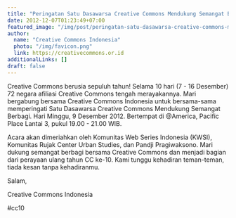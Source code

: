 ```yaml
---
title: "Peringatan Satu Dasawarsa Creative Commons Mendukung Semangat Berbagi"
date: 2012-12-07T01:23:49+07:00
featured_image: "/img/post/peringatan-satu-dasawarsa-creative-commons-mendukung-semangat-berbagi/cc10-Jakarta.jpg"
author:
  name: "Creative Commons Indonesia"
  photo: "/img/favicon.png"
  link: https://creativecommons.or.id
additionalLinks: []
draft: false
---
```


Creative Commons berusia sepuluh tahun! Selama 10 hari (7 - 16 Desember) 72 negara afiliasi Creative Commons tengah merayakannya. Mari bergabung bersama Creative Commons Indonesia untuk bersama-sama memperingati Satu Dasawarsa Creative Commons Mendukung Semangat Berbagi. Hari Minggu, 9 Desember 2012. Bertempat di @America, Pacific Place Lantai 3, pukul 19.00 - 21.00 WIB.

Acara akan dimeriahkan oleh Komunitas Web Series Indonesia (KWSI), Komunitas Rujak Center Urban Studies, dan Pandji Pragiwaksono. Mari dukung semangat berbagi bersama Creative Commons dan menjadi bagian dari perayaan ulang tahun CC ke-10. Kami tunggu kehadiran teman-teman, tiada kesan tanpa kehadiranmu.

Salam,

Creative Commons Indonesia

#cc10